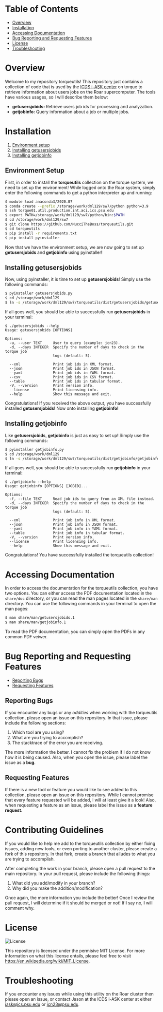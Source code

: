 # Table of Contents

* [Overview](#overview)
* [Installation](#installation)
* [Accessing Documentation](#accessing-documentation)
* [Bug Reporting and Requesting Features](#bug-reporting-and-requesting-features)
* [License](#license)
* [Troubleshooting](#troubleshooting)

# Overview
Welcome to my repository torqueutils! This repository just contains a collection of code that is used by the [ICDS i-ASK center](https://www.icds.psu.edu/) on torque to retrieve information about users jobs on the Roar supercomputer. The tools have various usages, so I will describe them below:

* **getusersjobids:** Retrieve users job ids for processing and analyzation.
* **getjobinfo:** Query information about a job or multiple jobs.

# Installation

1. [Environment setup](#environment-setup)
2. [Installing getusersjobids](#installing-getusersjobids)
3. [Installing getjobinfo](#installing-getjobinfo)

## Environment Setup

First, in order to install the **torqueutils** collection on the torque system, we need to set up the environment! While logged onto the Roar system, simply enter the following commands to get a python interpreter up and running:

```bash
$ module load anaconda3/2020.07
$ conda create --prefix /storage/work/dml129/sw7/python python=3.9
$ ssh torque01.util.production.int.aci.ics.psu.edu
$ export PATH=/storage/work/dml129/sw7/python/bin:$PATH
$ cd /storage/work/dml129/sw7
$ git clone https://github.com/NucciTheBoss/torqueutils.git
$ cd torqueutils
$ pip install -r requirements.txt
$ pip install pyinstaller
```

Now that we have the environment setup, we are now going to set up **getusersjobids** and **getjobinfo** using pyinstaller!

## Installing getusersjobids

Now, using pyinstaller, it is time to set up **getusersjobids**! Simply use the following commands:

```bash
$ pyinstaller getusersjobids.py
$ cd /storage/work/dml129
$ ln -s /storage/work/dml129/sw7/torqueutils/dist/getusersjobids/getusersjobids /storage/work/dml129/getusersjobids
```

If all goes well, you should be able to successfully run **getusersjobids** in your terminal:

```
$ ./getusersjobids --help
Usage: getusersjobids [OPTIONS]

Options:
  -u, --user TEXT     User to query (example: jcn23).
  -d, --days INTEGER  Specify the number of days to check in the torque job
                      logs (default: 5).

  --xml               Print job ids in XML format.
  --json              Print job ids in JSON format.
  --yaml              Print job ids in YAML format.
  --csv               Print job ids in CSV format.
  --table             Print job ids in tabular format.
  -V, --version       Print version info.
  --license           Print licensing info.
  --help              Show this message and exit.
```

Congratulations! If you received the above output, you have successfully installed **getusersjobids**! Now onto installing **getjobinfo**!

## Installing getjobinfo

Like **getusersjobids**, **getjobinfo** is just as easy to set up! Simply use the following commands:

```bash
$ pyinstaller getjobinfo.py
$ cd /storage/work/dml129
$ ln -s /storage/work/dml129/sw7/torqueutils/dist/getjobinfo/getjobinfo /storage/work/dml129/getjobinfo
```

If all goes well, you should be able to successfully run **getjobinfo** in your terminal:

```
$ ./getjobinfo --help
Usage: getjobinfo [OPTIONS] [JOBID]...

Options:
  -f, --file TEXT     Read job ids to query from an XML file instead.
  -d, --days INTEGER  Specify the number of days to check in the torque job
                      logs (default: 5).

  --xml               Print job info in XML format.
  --json              Print job info in JSON format.
  --yaml              Print job info in YAML format.
  --table             Print job info in tabular format.
  -V, --version       Print version info.
  --license           Print licensing info.
  --help              Show this message and exit.
```

Congratulations! You have successfully installed the torqueutils collection!

# Accessing Documentation

In order to access the documentation for the torqueutils collection, you have two options. You can either access the PDF documentation located in the `share/doc` directory, or you can read the man pages located in the `share/man` directory. You can use the following commands in your terminal to open the man pages:

```bash
$ man share/man/getusersjobids.1
$ man share/man/getjobinfo.1
```

To read the PDF documentation, you can simply open the PDFs in any common PDF veiwer. 

# Bug Reporting and Requesting Features

* [Reporting Bugs](#reporting-bugs)
* [Requesting Features](#requesting-features)

## Reporting Bugs
If you encounter any bugs or any *oddities* when working with the torqueutils collection, please open an issue on this repository. In that issue, please include the following sections:

1. Which tool are you using?
2. What are you trying to accomplish?
3. The stacktrace of the error you are receiving.

The more information the better. I cannot fix the problem if I do not know how it is being caused. Also, when you open the issue, please label the issue as a **bug**.

## Requesting Features
If there is a new tool or feature you would like to see added to this collection, please open an issue on this repository. While I cannot promise that every feature requested will be added, I will at least give it a look! Also, when requesting a feature as an issue, please label the issue as a **feature request**.

# Contributing Guidelines
If you would like to help me add to the torqueutils collection by either fixing issues, adding new tools, or even porting to another cluster, please create a fork of this repository. In that fork, create a branch that alludes to what you are trying to accomplish.

After completing the work in your branch, please open a pull request to the main repository. In your pull request, please include the following things:

1. What did you add/modify in your branch?
2. Why did you make the addition/modification?

Once again, the more information you include the better! Once I review the pull request, I will determine if it should be merged or not! If I say no, I will comment why.

# License

![License](https://img.shields.io/badge/license-MIT-brightgreen)

This repository is licensed under the permisive MIT License. For more information on what this license entails, please feel free to visit https://en.wikipedia.org/wiki/MIT_License.


# Troubleshooting
If you encounter any issues while using this utility on the Roar cluster then please open an issue, or contact Jason at the ICDS i-ASK center at either iask@ics.psu.edu or jcn23@psu.edu.
